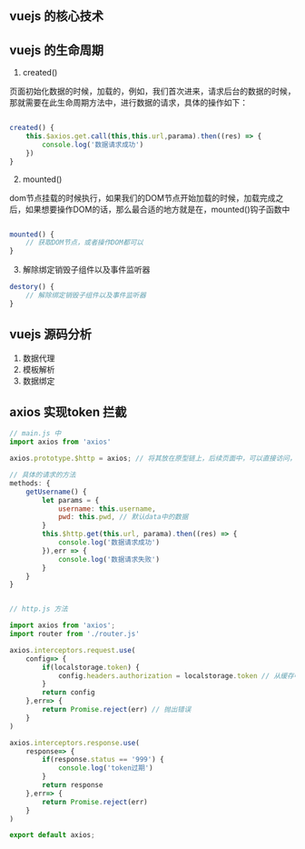 ## vuejs 的核心技术

## vuejs 的生命周期

1. created()

页面初始化数据的时候，加载的，例如，我们首次进来，请求后台的数据的时候，那就需要在此生命周期方法中，进行数据的请求，具体的操作如下：

```js

created() {
    this.$axios.get.call(this,this.url,parama).then((res) => {
        console.log('数据请求成功')
    })
}

```

2. mounted()

dom节点挂载的时候执行，如果我们的DOM节点开始加载的时候，加载完成之后，如果想要操作DOM的话，那么最合适的地方就是在，mounted()钩子函数中

```js

mounted() {
    // 获取DOM节点，或者操作DOM都可以
}

```

3. 解除绑定销毁子组件以及事件监听器

```js
destory() {
    // 解除绑定销毁子组件以及事件监听器
}

```

## vuejs 源码分析

1. 数据代理
2. 模板解析
3. 数据绑定

## axios 实现token 拦截

```js
// main.js 中
import axios from 'axios'

axios.prototype.$http = axios; // 将其放在原型链上，后续页面中，可以直接访问，this.$http

// 具体的请求的方法
methods: {
    getUsername() {
        let params = {
            username: this.username,
            pwd: this.pwd, // 默认data中的数据
        }
        this.$http.get(this.url, parama).then((res) => {
            console.log('数据请求成功')
        }),err => {
            console.log('数据请求失败')
        }
    }
}


// http.js 方法

import axios from 'axios';
import router from './router.js'

axios.interceptors.request.use(
    config=> {
        if(localstorage.token) {
            config.headers.authorization = localstorage.token // 从缓存中拿到token
        }
        return config
    },err=> {
        return Promise.reject(err) // 抛出错误
    }
)

axios.interceptors.response.use(
    response=> {
        if(response.status == '999') {
            console.log('token过期')
        }
        return response
    },err=> {
        return Promise.reject(err)
    }
)

export default axios;
```

